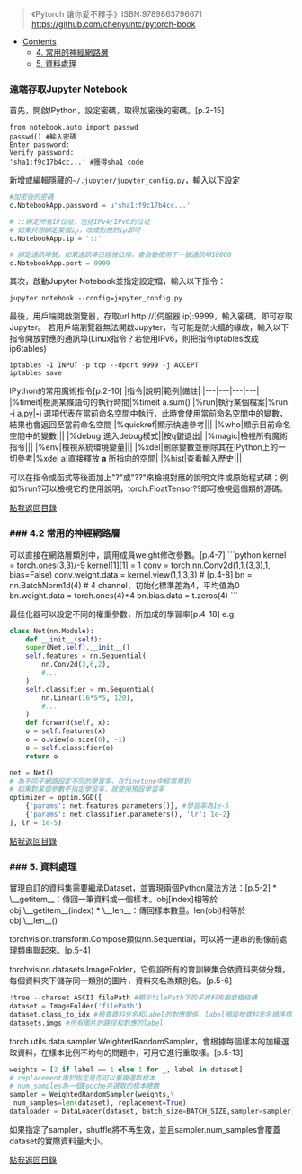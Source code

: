 >《Pytorch 讓你愛不釋手》ISBN:9789863796671
> https://github.com/chenyuntc/pytorch-book

<a href="#contents">

* Contents
    * [4. 常用的神經網路層](*ch4)
    * [5. 資料處理](*ch5)

### 遠端存取Jupyter Notebook
首先，開啟IPython，設定密碼，取得加密後的密碼。[p.2-15]
```
from notebook.auto import passwd
passwd() #輸入密碼
Enter password:
Verify password:
'sha1:f9c17b4cc...' #獲得sha1 code
```
新增或編輯隱藏的`~/.jupyter/jupyter_config.py`，輸入以下設定
```python
#加密後的密碼
c.NotebookApp.password = u'sha1:f9c17b4cc...'

# ::綁定所有IP位址，包括IPv4/IPv6的位址
# 如果只想綁定某個ip，改成對應的ip即可
c.NotebookApp.ip = '::'

# 綁定通訊埠號，如果通訊埠已經被佔用，會自動使用下一號通訊埠10000
c.NotebookApp.port = 9999
```
其次，啟動Jupyter Notebook並指定設定檔，輸入以下指令：
```conda
jupyter notebook --config=jupyter_config.py
```
最後，用戶端開啟瀏覽器，存取url <http>http://[伺服器 ip]:9999</http>，輸入密碼，即可存取Jupyter。
若用戶端瀏覽器無法開啟Jupyter，有可能是防火牆的緣故，輸入以下指令開放對應的通訊埠(Linux指令？若使用IPv6，則把指令iptables改成ip6tables)
```
iptables -I INPUT -p tcp --dport 9999 -j ACCEPT
iptables save
```

IPython的常用魔術指令[p.2-10]
|指令|說明|範例|備註|
|---|---|---|---|
|%timeit|檢測某條語句的執行時間|%timeit a.sum()
|%run|執行某個檔案|%run -i a.py|**-i** 選項代表在當前命名空間中執行，此時會使用當前命名空間中的變數，結果也會返回至當前命名空間
|%quickref|顯示快速參考|||
|%who|顯示目前命名空間中的變數|||
|%debug|進入debug模式||按q鍵退出|
|%magic|檢視所有魔術指令|||
|%env|檢視系統環境變量|||
|%xdel|刪除變數並刪除其在IPython上的一切參考|%xdel a|直接釋放 **a** 所指向的空間|
|%hist|查看輸入歷史|||

可以在指令或函式等後面加上"?"或"??"來檢視對應的說明文件或原始程式碼；例如%run?可以檢視它的使用說明，torch.FloatTensor??即可檢視這個類的源碼。

[點我返回目錄](#contents)

<h3 id='ch4'>
### 4.2 常用的神經網路層</h3>
可以直接在網路層類別中，調用成員weight修改參數。[p.4-7]
```python
kernel = torch.ones(3,3)/-9
kernel[1][1] = 1
conv = torch.nn.Conv2d(1,1,(3,3),1, bias=False)
conv.weight.data = kernel.view(1,1,3,3)
# [p.4-8]
bn = nn.BatchNorm1d(4) # 4 channel，初始化標準差為4，平均值為0
bn.weight.data = torch.ones(4)*4
bn.bias.data = t.zeros(4)
```

最佳化器可以設定不同的權重參數，所加成的學習率[p.4-18]
e.g.
```python
class Net(nn.Module):
    def __init__(self):
    super(Net,self).__init__()
    self.features = nn.Sequential(
        nn.Conv2d(3,6,2),
        #...
    )
    self.classifier = nn.Sequential(
        nn.Linear(16*5*5, 120),
        #...
    )
    def forward(self, x):
    o = self.features(x)
    o = o.view(o.size(0), -1)
    o = self.classifier(o)
    return o

net = Net()
# 為不同子網路設定不同的學習率，在finetune中經常用到
# 如果對某個參數不指定學習率，就使用預設學習率
optimizer = optim.SGD([
    {'params': net.features.parameters()}, #學習率為1e-5
    {'params': net.classifier.parameters(), 'lr': 1e-2}
], lr = 1e-5)
```
[點我返回目錄](#contents)

<h3 id='ch5'>
### 5. 資料處理</h3>
實現自訂的資料集需要繼承Dataset，並實現兩個Python魔法方法：[p.5-2]
* \__getitem__：傳回一筆資料或一個樣本。obj[index]相等於obj.\__getitem__(index)
* \__len__：傳回樣本數量。len(obj)相等於obj.\__len__()

torchvision.transform.Compose類似nn.Sequential，可以將一連串的影像前處理類串聯起來。[p.5-4]

torchvision.datasets.ImageFolder，它假設所有的育訓練集合依資料夾做分類，每個資料夾下儲存同一類別的圖片，資料夾名為類別名。[p.5-6]
```python
!tree --charset ASCII filePath #顯示filePath下的子資料夾樹狀檔結構
dataset = ImageFolder('filePath')
dataset.class_to_idx #檢查資料夾名和label的對應關係，label預設按資料夾名順序排序後存成字典
datasets.imgs #所有圖片的路徑和對應的label
```

torch.utils.data.sampler.WeightedRandomSampler，會根據每個樣本的加權選取資料，在樣本比例不均勻的問題中，可用它進行重取樣。[p.5-13]
```python
weights = [2 if label == 1 else 1 for _, label in dataset]
# replacement用於指定是否可以重複選取樣本
# num_samples為一個Epoche共選取的樣本總數
sampler = WeightedRandomSampler(weights,\
 num_samples=len(dataset), replacement=True)
dataloader = DataLoader(dataset, batch_size=BATCH_SIZE,sampler=sampler)
```
如果指定了sampler，shuffle將不再生效，並且sampler.num_samples會覆蓋dataset的實際資料量大小。

[點我返回目錄](#contents)


